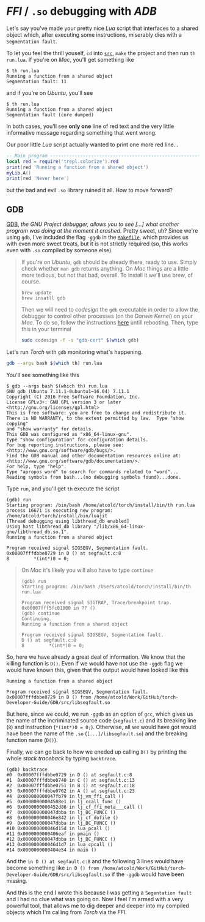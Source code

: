 # *FFI* / `.so` debugging with *ADB*

Let's say you've made your pretty nice *Lua* script that interfaces to a shared object which, after executing some instructions, miserably dies with a `Segmentation fault`.

To let you feel the thrill youself, `cd` into [`src`](src), `make` the project and then run `th run.lua`.
If you're on *Mac*, you'll get something like

```
$ th run.lua
Running a function from a shared object
Segmentation fault: 11
```

and if you're on *Ubuntu*, you'll see

```
$ th run.lua
Running a function from a shared object
Segmentation fault (core dumped)
```

In both cases, you'll see **only one** line of red text and the very little informative message regarding something that went wrong.

Our poor little *Lua* script actually wanted to print one more red line...

```lua
-- Main program ----------------------------------------------------------------
local red = require('trepl.colorize').red
print(red 'Running a function from a shared object')
myLib.A()
print(red 'Never here')
```

but the bad and evil `.so` library ruined it all.
How to move forward?

## GDB

[GDB](https://www.gnu.org/software/gdb/), *the GNU Project debugger, allows you to see [...] what another program was doing at the moment it crashed.*
Pretty sweet, uh?
Since we're using `gdb`, I've included the flag `-ggdb` in the [`Makefile`](src/Makefile), which provides us with even more sweet treats, but it is not strictly required (so, this works even with `.so` compiled by someone else).

> If you're on *Ubuntu*, `gdb` should be already there, ready to use.
> Simply check whether `man gdb` returns anything.
> On *Mac* things are a little more tedious, but not that bad, overall.
> To install it we'll use brew, of course.
>
> ```
> brew update
> brew insatll gdb
> ```
>
> Then we will need to *codesign* the `gdb` executable in order to allow the debugger to control other processes (on the *Darwin Kernel*) on your *Mac*.
> To do so, follow the instructions [here](https://gcc.gnu.org/onlinedocs/gnat_ugn/Codesigning-the-Debugger.html) untill rebooting.
> Then, type this in your terminal
>
> ```bash
> sudo codesign -f -s "gdb-cert" $(which gdb)
> ```

Let's run *Torch* with `gdb` monitoring what's happening.

```bash
gdb --args bash $(which th) run.lua
```

You'll see something like this

```gdb
$ gdb --args bash $(which th) run.lua
GNU gdb (Ubuntu 7.11.1-0ubuntu1~16.04) 7.11.1
Copyright (C) 2016 Free Software Foundation, Inc.
License GPLv3+: GNU GPL version 3 or later <http://gnu.org/licenses/gpl.html>
This is free software: you are free to change and redistribute it.
There is NO WARRANTY, to the extent permitted by law.  Type "show copying"
and "show warranty" for details.
This GDB was configured as "x86_64-linux-gnu".
Type "show configuration" for configuration details.
For bug reporting instructions, please see:
<http://www.gnu.org/software/gdb/bugs/>.
Find the GDB manual and other documentation resources online at:
<http://www.gnu.org/software/gdb/documentation/>.
For help, type "help".
Type "apropos word" to search for commands related to "word"...
Reading symbols from bash...(no debugging symbols found)...done.
```

Type `run`, and you'll get `th` execute the script

```gdb
(gdb) run
Starting program: /bin/bash /home/atcold/torch/install/bin/th run.lua
process 16671 is executing new program: /home/atcold/torch/install/bin/luajit
[Thread debugging using libthread_db enabled]
Using host libthread_db library "/lib/x86_64-linux-gnu/libthread_db.so.1".
Running a function from a shared object

Program received signal SIGSEGV, Segmentation fault.
0x00007fffdbbe0729 in D () at segfault.c:8
8         *(int*)0 = 0;
```

> On *Mac* it's likely you will also have to type `continue`
>
> ```gdb
> (gdb) run
> Starting program: /bin/bash /Users/atcold/torch/install/bin/th run.lua
>
> Program received signal SIGTRAP, Trace/breakpoint trap.
> 0x00007fff5fc01000 in ?? ()
> (gdb) continue
> Continuing.
> Running a function from a shared object
>
> Program received signal SIGSEGV, Segmentation fault.
> D () at segfault.c:8
> 8         *(int*)0 = 0;
> ```

So, here we have already a great deal of information.
We know that the killing function is `D()`.
Even if we would have not use the `-ggdb` flag we would have known this, given that the output would have looked like this

```gdb
Running a function from a shared object

Program received signal SIGSEGV, Segmentation fault.
0x00007fffdbbe0729 in D () from /home/atcold/Work/GitHub/torch-Developer-Guide/GDB/src/libsegfault.so
```

But here, since we could, we run `-ggdb` as an option of `gcc`, which gives us the name of the incriminated source code (`segfault.c`) and its breaking line (`8`) and instruction (`*(int*)0 = 0;`).
Otherwise, all we would have got would have been the name of the `.so` (`[...]/libsegfault.so`) and the breaking function name (`D()`).

Finally, we can go back to how we eneded up calling `D()` by printing the whole *stack traceback* by typing `backtrace`.

```gdb
(gdb) backtrace
#0  0x00007fffdbbe0729 in D () at segfault.c:8
#1  0x00007fffdbbe0740 in C () at segfault.c:13
#2  0x00007fffdbbe0751 in B () at segfault.c:18
#3  0x00007fffdbbe0762 in A () at segfault.c:23
#4  0x000000000047fb79 in lj_vm_ffi_call ()
#5  0x00000000004508e1 in lj_ccall_func ()
#6  0x0000000000452d86 in lj_cf_ffi_meta___call ()
#7  0x000000000047dbba in lj_BC_FUNCC ()
#8  0x000000000046e842 in lj_cf_dofile ()
#9  0x000000000047dbba in lj_BC_FUNCC ()
#10 0x000000000046d15d in lua_pcall ()
#11 0x0000000000406eaf in pmain ()
#12 0x000000000047dbba in lj_BC_FUNCC ()
#13 0x000000000046d1d7 in lua_cpcall ()
#14 0x0000000000404e54 in main ()
```

And the `in D () at segfault.c:8` and the following 3 lines would have become something like `in D () from /home/atcold/Work/GitHub/torch-Developer-Guide/GDB/src/libsegfault.so` if the `-ggdb` would have been missing.

And this is the end.I wrote this because I was getting a `Segentation fault` and I had no clue what was going on.
Now I feel I'm armed with a very powerful tool, that allows me to dig deeper and deeper into my compiled objects which I'm calling from *Torch* via the *FFI*.
